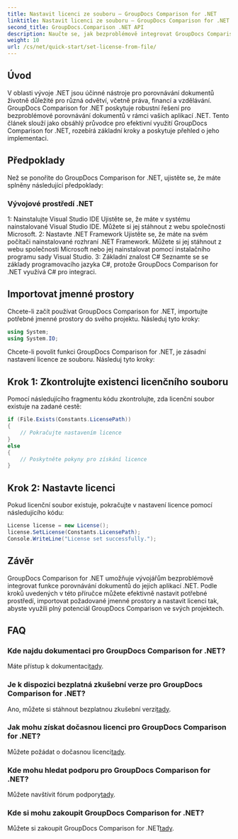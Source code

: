 ```yaml
---
title: Nastavit licenci ze souboru – GroupDocs Comparison for .NET
linktitle: Nastavit licenci ze souboru – GroupDocs Comparison for .NET
second_title: GroupDocs.Comparison .NET API
description: Naučte se, jak bezproblémově integrovat GroupDocs Comparison for .NET do vašich aplikací. Nastavujte, importujte jmenné prostory a porovnávejte dokumenty bez námahy.
weight: 10
url: /cs/net/quick-start/set-license-from-file/
---
```

## Úvod
V oblasti vývoje .NET jsou účinné nástroje pro porovnávání dokumentů životně důležité pro různá odvětví, včetně práva, financí a vzdělávání. GroupDocs Comparison for .NET poskytuje robustní řešení pro bezproblémové porovnávání dokumentů v rámci vašich aplikací .NET. Tento článek slouží jako obsáhlý průvodce pro efektivní využití GroupDocs Comparison for .NET, rozebírá základní kroky a poskytuje přehled o jeho implementaci.
## Předpoklady
Než se ponoříte do GroupDocs Comparison for .NET, ujistěte se, že máte splněny následující předpoklady:
### Vývojové prostředí .NET
1: Nainstalujte Visual Studio IDE
Ujistěte se, že máte v systému nainstalované Visual Studio IDE. Můžete si jej stáhnout z webu společnosti Microsoft.
2: Nastavte .NET Framework
Ujistěte se, že máte na svém počítači nainstalované rozhraní .NET Framework. Můžete si jej stáhnout z webu společnosti Microsoft nebo jej nainstalovat pomocí instalačního programu sady Visual Studio.
3: Základní znalost C#
Seznamte se se základy programovacího jazyka C#, protože GroupDocs Comparison for .NET využívá C# pro integraci.

## Importovat jmenné prostory
Chcete-li začít používat GroupDocs Comparison for .NET, importujte potřebné jmenné prostory do svého projektu. Následuj tyto kroky:
```csharp
using System;
using System.IO;
```

Chcete-li povolit funkci GroupDocs Comparison for .NET, je zásadní nastavení licence ze souboru. Následuj tyto kroky:
## Krok 1: Zkontrolujte existenci licenčního souboru
Pomocí následujícího fragmentu kódu zkontrolujte, zda licenční soubor existuje na zadané cestě:
```csharp
if (File.Exists(Constants.LicensePath))
{
    // Pokračujte nastavením licence
}
else
{
    // Poskytněte pokyny pro získání licence
}
```
## Krok 2: Nastavte licenci
Pokud licenční soubor existuje, pokračujte v nastavení licence pomocí následujícího kódu:
```csharp
License license = new License();
license.SetLicense(Constants.LicensePath);
Console.WriteLine("License set successfully.");
```

## Závěr
GroupDocs Comparison for .NET umožňuje vývojářům bezproblémově integrovat funkce porovnávání dokumentů do jejich aplikací .NET. Podle kroků uvedených v této příručce můžete efektivně nastavit potřebné prostředí, importovat požadované jmenné prostory a nastavit licenci tak, abyste využili plný potenciál GroupDocs Comparison ve svých projektech.
## FAQ
### Kde najdu dokumentaci pro GroupDocs Comparison for .NET?
 Máte přístup k dokumentaci[tady](https://tutorials.groupdocs.com/comparison/net/).
### Je k dispozici bezplatná zkušební verze pro GroupDocs Comparison for .NET?
 Ano, můžete si stáhnout bezplatnou zkušební verzi[tady](https://releases.groupdocs.com/).
### Jak mohu získat dočasnou licenci pro GroupDocs Comparison for .NET?
 Můžete požádat o dočasnou licenci[tady](https://purchase.groupdocs.com/temporary-license/).
### Kde mohu hledat podporu pro GroupDocs Comparison for .NET?
 Můžete navštívit fórum podpory[tady](https://forum.groupdocs.com/c/comparison/12).
### Kde si mohu zakoupit GroupDocs Comparison for .NET?
 Můžete si zakoupit GroupDocs Comparison for .NET[tady](https://purchase.groupdocs.com/buy).